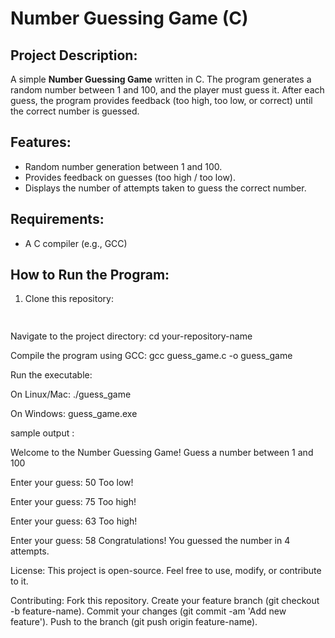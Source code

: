 # Number Guessing Game (C)

## Project Description:
A simple **Number Guessing Game** written in C. The program generates a random number between 1 and 100, and the player must guess it. After each guess, the program provides feedback (too high, too low, or correct) until the correct number is guessed.

## Features:
- Random number generation between 1 and 100.
- Provides feedback on guesses (too high / too low).
- Displays the number of attempts taken to guess the correct number.

## Requirements:
- A C compiler (e.g., GCC)

## How to Run the Program:
1. Clone this repository:
   ```bash
  

Navigate to the project directory:
cd your-repository-name

Compile the program using GCC:
gcc guess_game.c -o guess_game

Run the executable:


On Linux/Mac:
./guess_game

On Windows:
guess_game.exe




sample output :

Welcome to the Number Guessing Game!
Guess a number between 1 and 100

Enter your guess: 50
Too low!

Enter your guess: 75
Too high!

Enter your guess: 63
Too high!

Enter your guess: 58
Congratulations! You guessed the number in 4 attempts.



License:
This project is open-source. Feel free to use, modify, or contribute to it.

Contributing:
Fork this repository.
Create your feature branch (git checkout -b feature-name).
Commit your changes (git commit -am 'Add new feature').
Push to the branch (git push origin feature-name).
